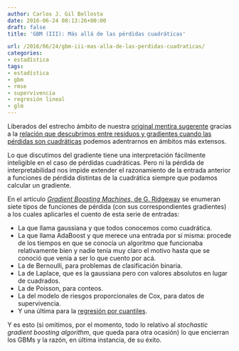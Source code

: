 ```yaml
---
author: Carlos J. Gil Bellosta
date: 2016-06-24 08:13:26+00:00
draft: false
title: 'GBM (III): Más allá de las pérdidas cuadráticas'

url: /2016/06/24/gbm-iii-mas-alla-de-las-perdidas-cuadraticas/
categories:
- estadística
tags:
- estadística
- gbm
- rmse
- supervivencia
- regresión lineal
- glm
---
```


Liberados del estrecho ámbito de nuestra [original mentira sugerente](https://www.datanalytics.com/2016/06/21/gbm-i-una-mentira-sugerente/) gracias a la [relación que descubrimos entre residuos y gradientes cuando las pérdidas son cuadráticas](https://www.datanalytics.com/2016/06/22/gbm-ii-minizacion-de-funciones-perdidas-cuadraticas-residuos-y-gradientes/) podemos adentrarnos en ámbitos más extensos.

Lo que discutimos del gradiente tiene una interpretación fácilmente inteligible en el caso de pérdidas cuadráticas. Pero ni la pérdida de interpretabilidad nos impide extender el razonamiento de la entrada anterior a funciones de pérdida distintas de la cuadrática siempre que podamos calcular un gradiente.

En el artículo [_Gradient Boosting Machines_, de G. Ridgeway](http://www.saedsayad.com/docs/gbm2.pdf) se enumeran siete tipos de funciones de pérdida (con sus correspondientes gradientes) a los cuales aplicarles el cuento de esta serie de entradas:

* La que llama gaussiana y que todos conocemos como cuadrática.
* La que llama AdaBoost y que merece una entrada por sí misma: procede de los tiempos en que se conocía un algoritmo que funcionaba relativamente bien y nadie tenía muy claro el motivo hasta que se conoció que venía a ser lo que cuento por acá.
* La de Bernoulli, para problemas de clasificación binaria.
* La de Laplace, que es la gaussiana pero con valores absolutos en lugar de cuadrados.
* La de Poisson, para conteos.
* La del modelo de riesgos proporcionales de Cox, para datos de supervivencia.
* Y una última para la [regresión por cuantiles](https://www.datanalytics.com/2010/05/18/regresion-por-cuantiles-en-r-y-sas/).

Y es esto (si omitimos, por el momento, todo lo relativo al _stochastic gradient boosting algorithm_, que queda para otra ocasión) lo que encierran los GBMs y la razón, en última instancia, de su éxito.
